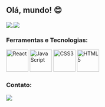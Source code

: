 ## Olá, mundo! :blush:

<a href="https://github.com/anuraghazra/github-readme-stats">
  <img align="center" src="https://github-readme-stats.vercel.app/api?username=alainecodes&count_private=true&show_icons=true&theme=cobalt&include_all_commits=true" />
</a>

<a href="https://github.com/anuraghazra/github-readme-stats">
  <img align="center" src="https://github-readme-stats.vercel.app/api/top-langs/?username=alainecodes&layout=donut&theme=cobalt" />
</a>

### Ferramentas e Tecnologias:
<div style="display: inline;">    
  <img src="https://cdn.jsdelivr.net/gh/devicons/devicon/icons/react/react-original.svg" width="60" height="60" title="React"/>          
  <img src="https://cdn.jsdelivr.net/gh/devicons/devicon/icons/javascript/javascript-original.svg" width="60" height="60" title="JavaScript"/>          
  <img src="https://cdn.jsdelivr.net/gh/devicons/devicon/icons/css3/css3-original-wordmark.svg" width="60" height="60" title="CSS3" />
  <img src="https://cdn.jsdelivr.net/gh/devicons/devicon/icons/html5/html5-original-wordmark.svg" width="60" height="60" title="HTML5"/>
</div>          

### Contato:
<div>
<a href = "mailto:alaine.contato@gmail.com"><img loading="lazy" src="https://img.shields.io/badge/Gmail-D14836?style=for-the-badge&logo=gmail&logoColor=white" target="_blank"></a> 
</div>

<!--
**alainecodes/alainecodes** is a ✨ _special_ ✨ repository because its `README.md` (this file) appears on your GitHub profile.

Here are some ideas to get you started:

- 🔭 I’m currently working on ...
- 🌱 I’m currently learning ...
- 👯 I’m looking to collaborate on ...
- 🤔 I’m looking for help with ...
- 💬 Ask me about ...
- 📫 How to reach me: ...
- 😄 Pronouns: ...
- ⚡ Fun fact: ...
-->
